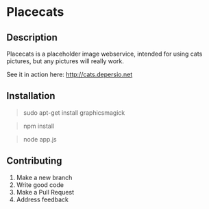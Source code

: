 # Placecats #

## Description

Placecats is a placeholder image webservice, intended for using cats pictures, but any pictures will really work.

See it in action here: http://cats.depersio.net

## Installation
> sudo apt-get install graphicsmagick

> npm install

> node app.js

## Contributing

1. Make a new branch
2. Write good code
3. Make a Pull Request
4. Address feedback 